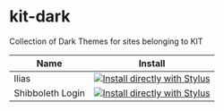# kit-dark
Collection of Dark Themes for sites belonging to KIT

| Name | Install |
| --- | --- |
| Ilias | [![Install directly with Stylus](https://img.shields.io/badge/Install%20directly%20with-Stylus-00adad.svg)](https://raw.githubusercontent.com/f43nd1r/kit-dark/master/ilias.user.css) |
| Shibboleth Login | [![Install directly with Stylus](https://img.shields.io/badge/Install%20directly%20with-Stylus-00adad.svg)](https://raw.githubusercontent.com/f43nd1r/kit-dark/master/shibboleth.user.css) |
